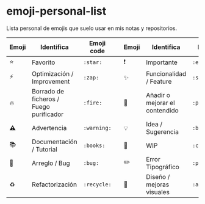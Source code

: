 # emoji-personal-list   

Lista personal de emojis que suelo usar en mis notas y repositorios.  

| Emoji | Identifica | Emoji code | | Emoji | Identifica | Emoji code |
|-------|------------|------------|-|-------|------------|------------|
| :star: | Favorito | `:star:` | | :exclamation:️ | Importante | `:exclamation:` |
| :zap:️ | Optimización / Improvement | `:zap:` | | :sparkles: | Funcionalidad / Feature | `:sparkles:` |
| :fire: | Borrado de ficheros / Fuego purificador | `:fire:` | | :pencil: | Añadir o mejorar el contendido | `:pencil:` |
| :warning: | Advertencia | `:warning:` | | :bulb: | Idea / Sugerencia | `:bulb:` |
| :books: | Documentación / Tutorial | `:books:` | | :construction: | WIP | `:construction:` |
| :bug: | Arreglo / Bug | `:bug:` | | :pencil2: | Error Tipográfico | `:pencil2:` |
| :recycle: | Refactorización | `:recycle:` | | :art:️ | Diseño / mejoras visuales | `:art:` |
